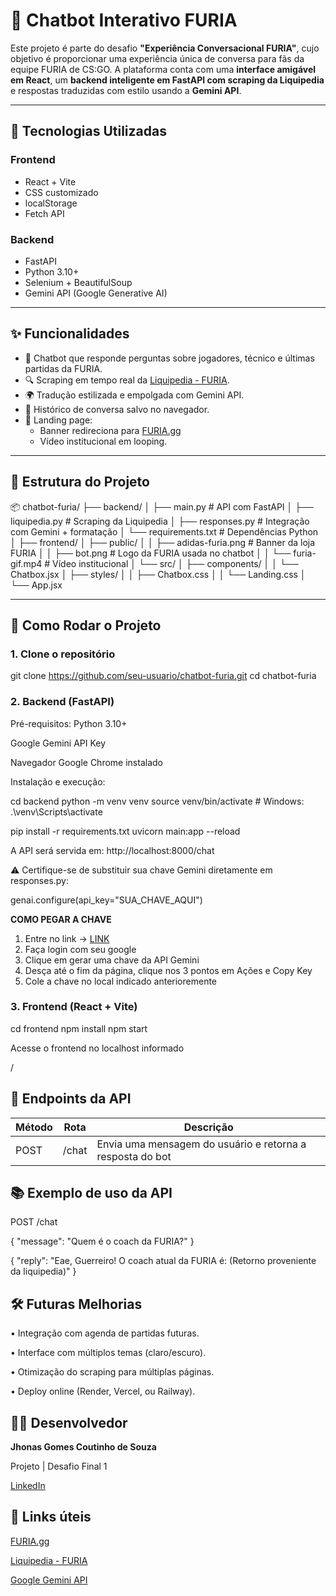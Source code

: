 # 🐾 Chatbot Interativo FURIA

Este projeto é parte do desafio **"Experiência Conversacional FURIA"**, cujo objetivo é proporcionar uma experiência única de conversa para fãs da equipe FURIA de CS:GO. A plataforma conta com uma **interface amigável em React**, um **backend inteligente em FastAPI com scraping da Liquipedia** e respostas traduzidas com estilo usando a **Gemini API**.

---

## 🧩 Tecnologias Utilizadas

### Frontend
- React + Vite
- CSS customizado
- localStorage
- Fetch API

### Backend
- FastAPI
- Python 3.10+
- Selenium + BeautifulSoup
- Gemini API (Google Generative AI)

---

## ✨ Funcionalidades

- 💬 Chatbot que responde perguntas sobre jogadores, técnico e últimas partidas da FURIA.
- 🔍 Scraping em tempo real da [Liquipedia - FURIA](https://liquipedia.net/counterstrike/FURIA).
- 🌍 Tradução estilizada e empolgada com Gemini API.
- 🧠 Histórico de conversa salvo no navegador.
- 🛒 Landing page:
  - Banner redireciona para [FURIA.gg](https://www.furia.gg/)
  - Vídeo institucional em looping.

---

## 📁 Estrutura do Projeto

📦 chatbot-furia/
├── backend/
│   ├── main.py             # API com FastAPI
│   ├── liquipedia.py       # Scraping da Liquipedia
│   ├── responses.py        # Integração com Gemini + formatação
│   └── requirements.txt    # Dependências Python
│
├── frontend/
│   ├── public/
│   │   ├── adidas-furia.png   # Banner da loja FURIA
│   │   ├── bot.png            # Logo da FURIA usada no chatbot
│   │   └── furia-gif.mp4      # Vídeo institucional
│   └── src/
│       ├── components/
│       │   └── Chatbox.jsx
│       ├── styles/
│       │   ├── Chatbox.css
│       │   └── Landing.css
│       └── App.jsx



---

## 🚀 Como Rodar o Projeto

### 1. Clone o repositório

git clone https://github.com/seu-usuario/chatbot-furia.git
cd chatbot-furia

### 2. Backend (FastAPI)
Pré-requisitos:
Python 3.10+

Google Gemini API Key

Navegador Google Chrome instalado

Instalação e execução:

cd backend
python -m venv venv
source venv/bin/activate  # Windows: .\venv\Scripts\activate

pip install -r requirements.txt
uvicorn main:app --reload

A API será servida em: http://localhost:8000/chat

⚠️ Certifique-se de substituir sua chave Gemini diretamente em responses.py:

genai.configure(api_key="SUA_CHAVE_AQUI")

**COMO PEGAR A CHAVE**
1. Entre no link -> [LINK](https://ai.google.dev/gemini-api/docs?hl=pt-br)
2. Faça login com seu google
3. Clique em gerar uma chave da API Gemini
4. Desça até o fim da página, clique nos 3 pontos em Ações e Copy Key
5. Cole a chave no local indicado anterioremente

### 3. Frontend (React + Vite)

cd frontend
npm install
npm start

Acesse o frontend no localhost informado

/

## 🔐 Endpoints da API

| Método | Rota    | Descrição                                                 |
| ------ | ------- | --------------------------------------------------------- |
| POST   | /chat   | Envia uma mensagem do usuário e retorna a resposta do bot |


## 📚 Exemplo de uso da API

POST /chat

{
  "message": "Quem é o coach da FURIA?"
}

{
  "reply": "Eae, Guerreiro! O coach atual da FURIA é: (Retorno proveniente da liquipedia)"
}


## 🛠️ Futuras Melhorias
• Integração com agenda de partidas futuras.

• Interface com múltiplos temas (claro/escuro).

• Otimização do scraping para múltiplas páginas.

• Deploy online (Render, Vercel, ou Railway).


## 👨‍💻 Desenvolvedor
**Jhonas Gomes Coutinho de Souza**

Projeto | Desafio Final 1

[LinkedIn](https://www.linkedin.com/in/jhonasgomes/)


## 🛒 Links úteis
[FURIA.gg](https://www.furia.gg/)

[Liquipedia - FURIA](https://liquipedia.net/counterstrike/FURIA)

[Google Gemini API](https://ai.google.dev/gemini-api/docs?hl=pt-br)

